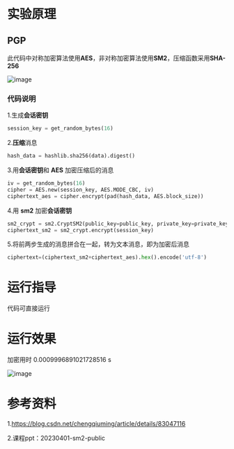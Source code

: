# 实验原理

## PGP

此代码中对称加密算法使用**AES**，非对称加密算法使用**SM2**，压缩函数采用**SHA-256**

![image](https://github.com/korangar-group42num1/group42/assets/129478905/65c8ec14-112a-471a-afe4-a03df561978b)

### 代码说明

1.生成**会话密钥**

 ```python
session_key = get_random_bytes(16)
 ```

2.**压缩**消息 

 ```python
 hash_data = hashlib.sha256(data).digest()
 ```

3.用**会话密钥**和 **AES** 加密压缩后的消息

 ```python
 iv = get_random_bytes(16)
 cipher = AES.new(session_key, AES.MODE_CBC, iv)
 ciphertext_aes = cipher.encrypt(pad(hash_data, AES.block_size))
 ```

4.用 **sm2** 加密**会话密钥**

 ```python
sm2_crypt = sm2.CryptSM2(public_key=public_key, private_key=private_key)
ciphertext_sm2 = sm2_crypt.encrypt(session_key)
 ```

5.将前两步生成的消息拼合在一起，转为文本消息，即为加密后消息

 ```python
ciphertext=(ciphertext_sm2+ciphertext_aes).hex().encode('utf-8')
```

# 运行指导

代码可直接运行

# 运行效果

加密用时 0.0009996891021728516 s

![image](https://github.com/korangar-group42num1/group42/assets/129478905/a0af10f0-10e2-4d8c-9c93-cf6df56f96ed)



# 参考资料

1.https://blog.csdn.net/chengqiuming/article/details/83047116

2.课程ppt：20230401-sm2-public

